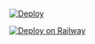 [![Deploy](https://www.herokucdn.com/deploy/button.svg)](https://heroku.com/deploy?template=https://github.com/us7a5/Shadow)

[![Deploy on Railway](https://railway.app/button.svg)](https://railway.app/new/template/tNdYnW?referralCode=us7a5)
